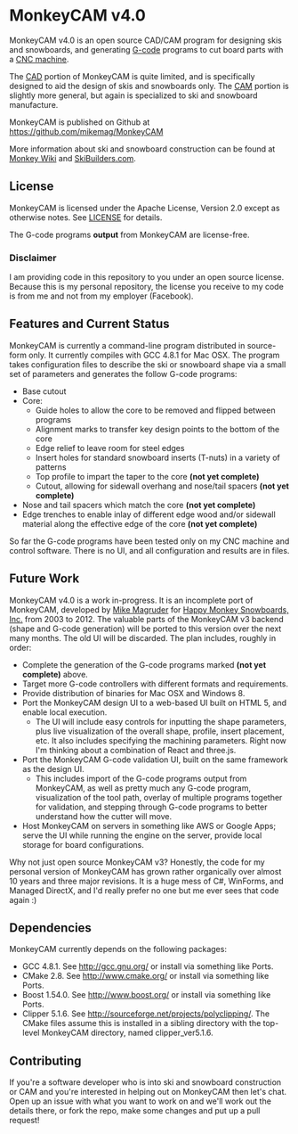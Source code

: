 # MonkeyCAM v4.0

MonkeyCAM v4.0 is an open source CAD/CAM program for designing skis and snowboards, and generating [G-code](http://en.wikipedia.org/wiki/G-code) programs to cut board parts with a [CNC machine](http://en.wikipedia.org/wiki/Numerical_control).

The [CAD](http://en.wikipedia.org/wiki/Computer-aided_design) portion of MonkeyCAM is quite limited, and is specifically designed to aid the design of skis and snowboards only. The [CAM](http://en.wikipedia.org/wiki/Computer-aided_manufacturing) portion is slightly more general, but again is specialized to ski and snowboard manufacture.

MonkeyCAM is published on Github at https://github.com/mikemag/MonkeyCAM

More information about ski and snowboard construction can be found at [Monkey Wiki](http://www.happymonkeysnowboards.com/MonkeyWiki) and [SkiBuilders.com](http://www.skibuilders.com/).

## License

MonkeyCAM is licensed under the Apache License, Version 2.0 except as otherwise notes. See [LICENSE](https://github.com/mikemag/MonkeyCAM/blob/master/LICENSE) for details.

The G-code programs **output** from MonkeyCAM are license-free.

### Disclaimer

I am providing code in this repository to you under an open source license. Because this is my personal repository, the license you receive to my code is from me and not from my employer (Facebook).

## Features and Current Status

MonkeyCAM is currently a command-line program distributed in source-form only. It currently compiles with GCC 4.8.1 for Mac OSX. The program takes configuration files to describe the ski or snowboard shape via a small set of parameters and generates the follow G-code programs:

* Base cutout
* Core:
  * Guide holes to allow the core to be removed and flipped between programs
  * Alignment marks to transfer key design points to the bottom of the core
  * Edge relief to leave room for steel edges
  * Insert holes for standard snowboard inserts (T-nuts) in a variety of patterns
  * Top profile to impart the taper to the core **(not yet complete)**
  * Cutout, allowing for sidewall overhang and nose/tail spacers **(not yet complete)**
* Nose and tail spacers which match the core **(not yet complete)**
* Edge trenches to enable inlay of different edge wood and/or sidewall material along the effective edge of the core **(not yet complete)**

So far the G-code programs have been tested only on my CNC machine and control software. There is no UI, and all configuration and results are in files.

## Future Work

MonkeyCAM v4.0 is a work in-progress. It is an incomplete port of MonkeyCAM, developed by [Mike Magruder](https://github.com/mikemag) for [Happy Monkey Snowboards, Inc.](http://www.happymonkeysnowboards.com/) from 2003 to 2012. The valuable parts of the MonkeyCAM v3 backend (shape and G-code generation) will be ported to this version over the next many months. The old UI will be discarded. The plan includes, roughly in order:

* Complete the generation of the G-code programs marked **(not yet complete)** above.
* Target more G-code controllers with different formats and requirements.
* Provide distribution of binaries for Mac OSX and Windows 8.
* Port the MonkeyCAM design UI to a web-based UI built on HTML 5, and enable local execution. 
  * The UI will include easy controls for inputting the shape parameters, plus live visualization of the overall shape, profile, insert placement, etc. It also includes specifying the machining parameters. Right now I'm thinking about a combination of React and three.js.
* Port the MonkeyCAM G-code validation UI, built on the same framework as the design UI. 
  * This includes import of the G-code programs output from MonkeyCAM, as well as pretty much any G-code program, visualization of the tool path, overlay of multiple programs together for validation, and stepping through G-code programs to better understand how the cutter will move.
* Host MonkeyCAM on servers in something like AWS or Google Apps; serve the UI while running the engine on the server, provide local storage for board configurations.

Why not just open source MonkeyCAM v3? Honestly, the code for my personal version of MonkeyCAM has grown rather organically over almost 10 years and three major revisions. It is a huge mess of C#, WinForms, and Managed DirectX, and I'd really prefer no one but me ever sees that code again :)

## Dependencies

MonkeyCAM currently depends on the following packages:

* GCC 4.8.1. See http://gcc.gnu.org/ or install via something like Ports.
* CMake 2.8. See http://www.cmake.org/ or install via something like Ports.
* Boost 1.54.0. See http://www.boost.org/ or install via something like Ports.
* Clipper 5.1.6. See http://sourceforge.net/projects/polyclipping/. The CMake files assume this is installed in a sibling directory with the top-level MonkeyCAM directory, named clipper_ver5.1.6.

## Contributing

If you're a software developer who is into ski and snowboard construction or CAM and you're interested in helping out on MonkeyCAM then let's chat. Open up an issue with what you want to work on and we'll work out the details there, or fork the repo, make some changes and put up a pull request! 



